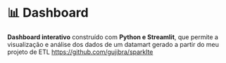 # 📊 Dashboard


 **Dashboard interativo** construído com **Python e Streamlit**, que permite a visualização e análise dos dados de um datamart gerado a partir do meu projeto de ETL https://github.com/gujibra/sparklte
